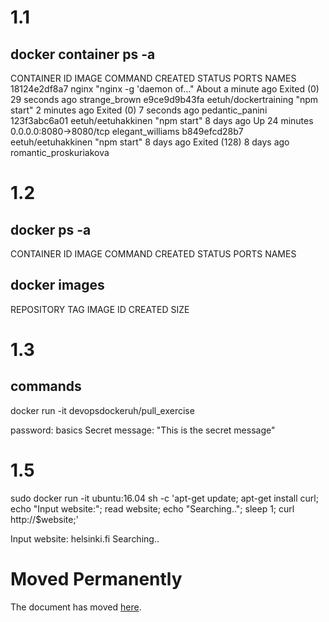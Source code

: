 # 1.1
## docker container ps -a
CONTAINER ID        IMAGE                  COMMAND                  CREATED              STATUS                      PORTS                    NAMES
18124e2df8a7        nginx                  "nginx -g 'daemon of…"   About a minute ago   Exited (0) 29 seconds ago                            strange_brown
e9ce9d9b43fa        eetuh/dockertraining   "npm start"              2 minutes ago        Exited (0) 7 seconds ago                             pedantic_panini
123f3abc6a01        eetuh/eetuhakkinen     "npm start"              8 days ago           Up 24 minutes               0.0.0.0:8080->8080/tcp   elegant_williams
b849efcd28b7        eetuh/eetuhakkinen     "npm start"              8 days ago           Exited (128) 8 days ago                              romantic_proskuriakova

# 1.2
## docker ps -a
CONTAINER ID        IMAGE               COMMAND             CREATED             STATUS              PORTS               NAMES

## docker images
REPOSITORY           TAG                 IMAGE ID            CREATED             SIZE

# 1.3
## commands
docker run -it devopsdockeruh/pull_exercise

password: basics
Secret message: "This is the secret message"

# 1.5
sudo docker run -it ubuntu:16.04 sh -c 'apt-get update; apt-get install curl; echo "Input website:"; read website; echo "Searching.."; sleep 1; curl http://$website;'

Input website:
helsinki.fi
Searching..
<!DOCTYPE HTML PUBLIC "-//IETF//DTD HTML 2.0//EN">
<html><head>
<title>301 Moved Permanently</title>
</head><body>
<h1>Moved Permanently</h1>
<p>The document has moved <a href="http://www.helsinki.fi/">here</a>.</p>
</body></html>


